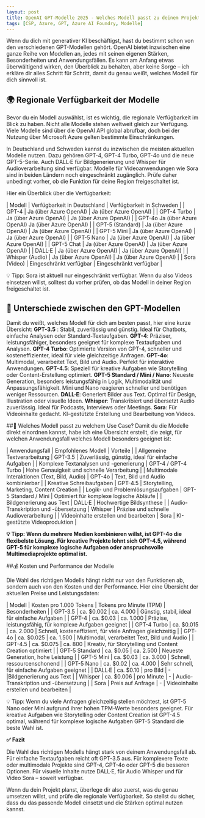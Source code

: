 ```yaml
---
layout: post
title: OpenAI GPT-Modelle 2025 - Welches Modell passt zu deinem Projekt?
tags: [CSP, Azure, GPT, Azure AI Foundry, Modelle]
---
```


Wenn du dich mit generativer KI beschäftigst, hast du bestimmt schon von den verschiedenen GPT-Modellen gehört. OpenAI bietet inzwischen eine ganze Reihe von Modellen an, jedes mit seinen eigenen Stärken, Besonderheiten und Anwendungsfällen. Es kann am Anfang etwas überwältigend wirken, den Überblick zu behalten, aber keine Sorge – ich erkläre dir alles Schritt für Schritt, damit du genau weißt, welches Modell für dich sinnvoll ist.

## 🌍 Regionale Verfügbarkeit der Modelle
Bevor du ein Modell auswählst, ist es wichtig, die regionale Verfügbarkeit im Blick zu haben. Nicht alle Modelle stehen weltweit gleich zur Verfügung. Viele Modelle sind über die OpenAI API global abrufbar, doch bei der Nutzung über Microsoft Azure gelten bestimmte Einschränkungen.

In Deutschland und Schweden kannst du inzwischen die meisten aktuellen Modelle nutzen. Dazu gehören GPT-4, GPT-4 Turbo, GPT-4o und die neue GPT-5-Serie. Auch DALL·E für Bildgenerierung und Whisper für Audioverarbeitung sind verfügbar. Modelle für Videoanwendungen wie Sora sind in beiden Ländern noch eingeschränkt zugänglich. Prüfe daher unbedingt vorher, ob die Funktion für deine Region freigeschaltet ist.

Hier ein Überblick über die Verfügbarkeit:

| Modell |	Verfügbarkeit in Deutschland |	Verfügbarkeit in Schweden |
| GPT-4 |	Ja (über Azure OpenAI) |	Ja (über Azure OpenAI) |
| GPT-4 Turbo | Ja (über Azure OpenAI) |	Ja (über Azure OpenAI) |
| GPT-4o	Ja (über Azure OpenAI)	Ja (über Azure OpenAI) |
| GPT-5 (Standard) |	Ja (über Azure OpenAI) |	Ja (über Azure OpenAI) |
| GPT-5 Mini |	Ja (über Azure OpenAI) |	Ja (über Azure OpenAI) |
| GPT-5 Nano |	Ja (über Azure OpenAI) |	Ja (über Azure OpenAI) |
| GPT-5 Chat |	Ja (über Azure OpenAI) |	Ja (über Azure OpenAI) |
| DALL·E |	Ja (über Azure OpenAI) |	Ja (über Azure OpenAI) |
| Whisper (Audio) |	Ja (über Azure OpenAI) |	Ja (über Azure OpenAI) |
| Sora (Video) |	Eingeschränkt verfügbar |	Eingeschränkt verfügbar |

💡 Tipp: Sora ist aktuell nur eingeschränkt verfügbar. Wenn du also Videos einsetzen willst, solltest du vorher prüfen, ob das Modell in deiner Region freigeschaltet ist.


## 🧠 Unterschiede zwischen den GPT-Modellen

Damit du weißt, welches Modell für dich am besten passt, hier eine kurze Übersicht:
**GPT-3.5** : Stabil, zuverlässig und günstig. Ideal für Chatbots, einfache Analysen oder Standard-Textaufgaben.
**GPT-4**: Präziser, leistungsfähiger, besonders geeignet für komplexe Textaufgaben und Analysen.
**GPT-4 Turbo**: Optimierte Version von GPT-4, schneller und kosteneffizienter, ideal für viele gleichzeitige Anfragen.
**GPT-4o**: Multimodal, verarbeitet Text, Bild und Audio. Perfekt für interaktive Anwendungen.
**GPT-4.5**: Speziell für kreative Aufgaben wie Storytelling oder Content-Erstellung optimiert.
**GPT-5 Standard / Mini / Nano**: Neueste Generation, besonders leistungsfähig in Logik, Multimodalität und Anpassungsfähigkeit. Mini und Nano reagieren schneller und benötigen weniger Ressourcen.
**DALL·E**: Generiert Bilder aus Text. Optimal für Design, Illustration oder visuelle Ideen.
**Whisper**: Transkribiert und übersetzt Audio zuverlässig. Ideal für Podcasts, Interviews oder Meetings.
**Sora**: Für Videoinhalte gedacht. KI-gestützte Erstellung und Bearbeitung von Videos.

##🧩 Welches Modell passt zu welchem Use Case?
Damit du die Modelle direkt einordnen kannst, habe ich eine Übersicht erstellt, die zeigt, für welchen Anwendungsfall welches Modell besonders geeignet ist:

| Anwendungsfall |	Empfohlenes Modell |	Vorteile |
| Allgemeine Textverarbeitung | GPT-3.5 |	Zuverlässig, günstig, ideal für einfache Aufgaben |
| Komplexe Textanalysen und -generierung |	GPT-4 / GPT-4 Turbo |	Hohe Genauigkeit und schnelle Verarbeitung |
| Multimodale Interaktionen (Text, Bild, Audio) |	GPT-4o |	Text, Bild und Audio kombinierbar |
| Kreative Schreibaufgaben |	GPT-4.5 |	Storytelling, Marketing, Content Creation |
| Logik- und Problemlösungsaufgaben |	GPT-5 Standard / Mini |	Optimiert für komplexe logische Abläufe |
| Bildgenerierung aus Text |	DALL·E |	Hochwertige Bildsynthese |
| Audio-Transkription und -übersetzung |	Whisper |	Präzise und schnelle Audioverarbeitung |
| Videoinhalte erstellen und bearbeiten |	Sora |	KI-gestützte Videoproduktion |

**💡 Tipp: Wenn du mehrere Medien kombinieren willst, ist GPT-4o die flexibelste Lösung. Für kreative Projekte lohnt sich GPT-4.5, während GPT-5 für komplexe logische Aufgaben oder anspruchsvolle Multimediaprojekte optimal ist.**

##💰 Kosten und Performance der Modelle

Die Wahl des richtigen Modells hängt nicht nur von den Funktionen ab, sondern auch von den Kosten und der Performance. Hier eine Übersicht der aktuellen Preise und Leistungsdaten:

| Modell |	Kosten pro 1.000 Tokens |	Tokens pro Minute (TPM) |	Besonderheiten |
| GPT-3.5 |	ca. $0.002 |	ca. 4.000	| Günstig, stabil, ideal für einfache Aufgaben |
| GPT-4 |	ca. $0.03 |	ca. 1.000 |	Präzise, leistungsfähig, für komplexe Aufgaben geeignet |
| GPT-4 Turbo |	ca. $0.015 |	ca. 2.000 |	Schnell, kosteneffizient, für viele Anfragen gleichzeitig |
| GPT-4o |	ca. $0.025 |	ca. 1.500 |	Multimodal, verarbeitet Text, Bild und Audio |
| GPT-4.5 |	ca. $0.075 |	ca. 800 |	Kreativ, für Storytelling und Content Creation optimiert |
| GPT-5 Standard |	ca. $0.05 |	ca. 2.500 |	Neueste Generation, hohe Leistung |
| GPT-5 Mini |	ca. $0.03 |	ca. 3.000 |	Schnell, ressourcenschonend |
| GPT-5 Nano |	ca. $0.02 |	ca. 4.000 |	Sehr schnell, für einfache Aufgaben geeignet |
| DALL·E |	ca. $0.10 | pro Bild |	-	|Bildgenerierung aus Text |
| Whisper |	ca. $0.006 | pro Minute |	- |	Audio-Transkription und -übersetzung |
| Sora |	Preis auf Anfrage |	- |	Videoinhalte erstellen und bearbeiten |

💡 Tipp: Wenn du viele Anfragen gleichzeitig stellen möchtest, ist GPT-5 Nano oder Mini aufgrund ihrer hohen TPM-Werte besonders geeignet. Für kreative Aufgaben wie Storytelling oder Content Creation ist GPT-4.5 optimal, während für komplexe logische Aufgaben GPT-5 Standard die beste Wahl ist.

**✅ Fazit**

Die Wahl des richtigen Modells hängt stark von deinem Anwendungsfall ab. Für einfache Textaufgaben reicht oft GPT-3.5 aus. Für komplexere Texte oder multimodale Projekte sind GPT-4, GPT-4o oder GPT-5 die besseren Optionen. Für visuelle Inhalte nutze DALL·E, für Audio Whisper und für Video Sora – soweit verfügbar.

Wenn du dein Projekt planst, überlege dir also zuerst, was du genau umsetzen willst, und prüfe die regionale Verfügbarkeit. So stellst du sicher, dass du das passende Modell einsetzt und die Stärken optimal nutzen kannst.
